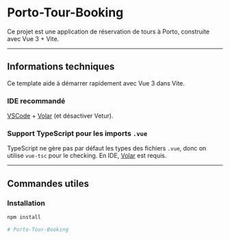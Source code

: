 
# Porto-Tour-Booking

Ce projet est une application de réservation de tours à Porto, construite avec Vue 3 + Vite.

---

## Informations techniques

Ce template aide à démarrer rapidement avec Vue 3 dans Vite.

### IDE recommandé

[VSCode](https://code.visualstudio.com/) + [Volar](https://marketplace.visualstudio.com/items?itemName=Vue.volar) (et désactiver Vetur).

### Support TypeScript pour les imports `.vue`

TypeScript ne gère pas par défaut les types des fichiers `.vue`, donc on utilise `vue-tsc` pour le checking. En IDE, [Volar](https://marketplace.visualstudio.com/items?itemName=Vue.volar) est requis.

---

## Commandes utiles

### Installation

```bash
npm install

# Porto-Tour-Booking

